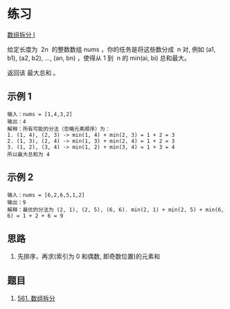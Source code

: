 # 练习

[数组拆分 I](https://leetcode.cn/leetbook/read/array-and-string/c24he/)

给定长度为  2n  的整数数组 nums ，你的任务是将这些数分成  n 对, 例如 (a1, b1), (a2, b2), ..., (an, bn) ，使得从 1 到  n 的 min(ai, bi) 总和最大。

返回该 最大总和 。

## 示例 1

```text
输入：nums = [1,4,3,2]
输出：4
解释：所有可能的分法（忽略元素顺序）为：
1. (1, 4), (2, 3) -> min(1, 4) + min(2, 3) = 1 + 2 = 3
2. (1, 3), (2, 4) -> min(1, 3) + min(2, 4) = 1 + 2 = 3
3. (1, 2), (3, 4) -> min(1, 2) + min(3, 4) = 1 + 3 = 4
所以最大总和为 4
```

## 示例 2

```text
输入：nums = [6,2,6,5,1,2]
输出：9
解释：最优的分法为 (2, 1), (2, 5), (6, 6). min(2, 1) + min(2, 5) + min(6, 6) = 1 + 2 + 6 = 9
```

## 思路

1. 先排序，再求(索引为 0 和偶数, 即奇数位置)的元素和

## 题目

1. [561. 数组拆分](https://leetcode.cn/problems/array-partition/)
